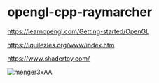 # opengl-cpp-raymarcher

https://learnopengl.com/Getting-started/OpenGL

https://iquilezles.org/www/index.htm

https://www.shadertoy.com/



![menger3xAA](https://user-images.githubusercontent.com/47363206/134787511-deddeaf3-2005-42d4-8c58-a9de09e94214.png)
